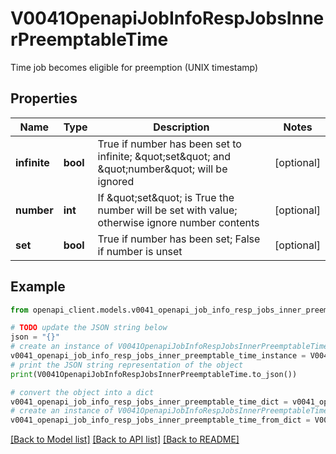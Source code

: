 # V0041OpenapiJobInfoRespJobsInnerPreemptableTime

Time job becomes eligible for preemption (UNIX timestamp)

## Properties

Name | Type | Description | Notes
------------ | ------------- | ------------- | -------------
**infinite** | **bool** | True if number has been set to infinite; \&quot;set\&quot; and \&quot;number\&quot; will be ignored | [optional] 
**number** | **int** | If \&quot;set\&quot; is True the number will be set with value; otherwise ignore number contents | [optional] 
**set** | **bool** | True if number has been set; False if number is unset | [optional] 

## Example

```python
from openapi_client.models.v0041_openapi_job_info_resp_jobs_inner_preemptable_time import V0041OpenapiJobInfoRespJobsInnerPreemptableTime

# TODO update the JSON string below
json = "{}"
# create an instance of V0041OpenapiJobInfoRespJobsInnerPreemptableTime from a JSON string
v0041_openapi_job_info_resp_jobs_inner_preemptable_time_instance = V0041OpenapiJobInfoRespJobsInnerPreemptableTime.from_json(json)
# print the JSON string representation of the object
print(V0041OpenapiJobInfoRespJobsInnerPreemptableTime.to_json())

# convert the object into a dict
v0041_openapi_job_info_resp_jobs_inner_preemptable_time_dict = v0041_openapi_job_info_resp_jobs_inner_preemptable_time_instance.to_dict()
# create an instance of V0041OpenapiJobInfoRespJobsInnerPreemptableTime from a dict
v0041_openapi_job_info_resp_jobs_inner_preemptable_time_from_dict = V0041OpenapiJobInfoRespJobsInnerPreemptableTime.from_dict(v0041_openapi_job_info_resp_jobs_inner_preemptable_time_dict)
```
[[Back to Model list]](../README.md#documentation-for-models) [[Back to API list]](../README.md#documentation-for-api-endpoints) [[Back to README]](../README.md)


